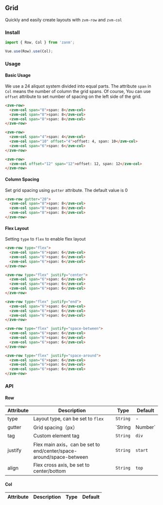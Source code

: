 ## Grid

Quickly and easily create layouts with `zvm-row` and `zvm-col`

### Install
``` javascript
import { Row, Col } from 'zanm';

Vue.use(Row).use(Col);
```

### Usage

#### Basic Usage

We use a 24 aliquot system divided into equal parts. The attribute `span` in `Col` means the number of column the grid spans. Of course, You can use `offset` attribute to set number of spacing on the left side of the grid.


```html
<zvm-row>
  <zvm-col span="8">span: 8</zvm-col>
  <zvm-col span="8">span: 8</zvm-col>
  <zvm-col span="8">span: 8</zvm-col>
</zvm-row>

<zvm-row>
  <zvm-col span="4">span: 4</zvm-col>
  <zvm-col span="10" offset="4">offset: 4, span: 10</zvm-col>
  <zvm-col span="6">span: 6</zvm-col>
</zvm-row>

<zvm-row>
  <zvm-col offset="12" span="12">offset: 12, span: 12</zvm-col>
</zvm-row>
```


#### Column Spacing

Set grid spacing using `gutter` attribute. The default value is 0


```html
<zvm-row gutter="20">
  <zvm-col span="8">span: 8</zvm-col>
  <zvm-col span="8">span: 8</zvm-col>
  <zvm-col span="8">span: 8</zvm-col>
</zvm-row>
```

#### Flex Layout

Setting `type` to `flex` to enable flex layout

```html
<zvm-row type="flex">
  <zvm-col span="6">span: 6</zvm-col>
  <zvm-col span="6">span: 6</zvm-col>
  <zvm-col span="6">span: 6</zvm-col>
</zvm-row>

<zvm-row type="flex" justify="center">
  <zvm-col span="6">span: 6</zvm-col>
  <zvm-col span="6">span: 6</zvm-col>
  <zvm-col span="6">span: 6</zvm-col>
</zvm-row>

<zvm-row type="flex" justify="end">
  <zvm-col span="6">span: 6</zvm-col>
  <zvm-col span="6">span: 6</zvm-col>
  <zvm-col span="6">span: 6</zvm-col>
</zvm-row>

<zvm-row type="flex" justify="space-between">
  <zvm-col span="6">span: 6</zvm-col>
  <zvm-col span="6">span: 6</zvm-col>
  <zvm-col span="6">span: 6</zvm-col>
</zvm-row>

<zvm-row type="flex" justify="space-around">
  <zvm-col span="6">span: 6</zvm-col>
  <zvm-col span="6">span: 6</zvm-col>
  <zvm-col span="6">span: 6</zvm-col>
</zvm-row>
```


### API

#### Row

| Attribute | Description | Type | Default |
|-----------|-----------|-----------|-------------|
| type | Layout type, can be set to `flex` | `String` | - |
| gutter | Grid spacing（px） | `String | Number` | - |
| tag | Custom element tag | `String` | `div` |
| justify | Flex main axis，can be set to  end/center/space-around/space-between | `String` | `start` |
| align | Flex cross axis, be set to  center/bottom | `String` | `top` |

#### Col

| Attribute | Description | Type | Default |
|-----------|-----------|-----------|-------------|
